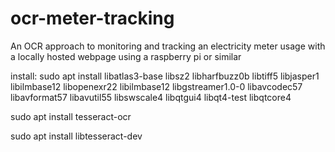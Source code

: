 # ocr-meter-tracking
An OCR approach to monitoring and tracking an electricity meter usage with a locally hosted webpage using a raspberry pi or similar

install:
sudo apt install libatlas3-base libsz2 libharfbuzz0b libtiff5 libjasper1 libilmbase12 libopenexr22 libilmbase12 libgstreamer1.0-0 libavcodec57 libavformat57 libavutil55 libswscale4 libqtgui4 libqt4-test libqtcore4

sudo apt install tesseract-ocr

sudo apt install libtesseract-dev